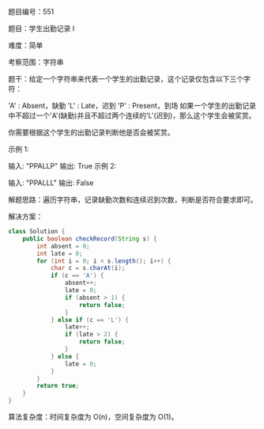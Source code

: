题目编号：551

题目：学生出勤记录 I

难度：简单

考察范围：字符串

题干：给定一个字符串来代表一个学生的出勤记录，这个记录仅包含以下三个字符：

'A' : Absent，缺勤
'L' : Late，迟到
'P' : Present，到场
如果一个学生的出勤记录中不超过一个'A'(缺勤)并且不超过两个连续的'L'(迟到)，那么这个学生会被奖赏。

你需要根据这个学生的出勤记录判断他是否会被奖赏。

示例 1:

输入: "PPALLP"
输出: True
示例 2:

输入: "PPALLL"
输出: False

解题思路：遍历字符串，记录缺勤次数和连续迟到次数，判断是否符合要求即可。

解决方案：

```java
class Solution {
    public boolean checkRecord(String s) {
        int absent = 0;
        int late = 0;
        for (int i = 0; i < s.length(); i++) {
            char c = s.charAt(i);
            if (c == 'A') {
                absent++;
                late = 0;
                if (absent > 1) {
                    return false;
                }
            } else if (c == 'L') {
                late++;
                if (late > 2) {
                    return false;
                }
            } else {
                late = 0;
            }
        }
        return true;
    }
}
```

算法复杂度：时间复杂度为 O(n)，空间复杂度为 O(1)。